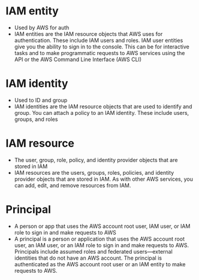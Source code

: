 # IAM entity
- Used by AWS for auth
- IAM entities are the IAM resource objects that AWS uses for authentication. These include IAM users and roles. IAM user entities give you the ability to sign in to the console. This can be for interactive tasks and to make programmatic requests to AWS services using the API or the AWS Command Line Interface (AWS CLI)
# IAM identity
- Used to ID and group
- IAM identities are the IAM resource objects that are used to identify and group. You can attach a policy to an IAM identity. These include users, groups, and roles
# IAM resource
- The user, group, role, policy, and identity provider objects that are stored in IAM
- IAM resources are the users, groups, roles, policies, and identity provider objects that are stored in IAM. As with other AWS services, you can add, edit, and remove resources from IAM.
# Principal
- A person or app that uses the AWS account root user, IAM user, or IAM role to sign in and make requests to AWS
- A principal is a person or application that uses the AWS account root user, an IAM user, or an IAM role to sign in and make requests to AWS. Principals include assumed roles and federated users—external identities that do not have an AWS account. The principal is authenticated as the AWS account root user or an IAM entity to make requests to AWS.